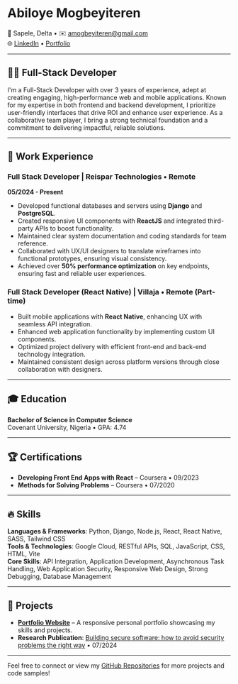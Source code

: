 # Abiloye Mogbeyiteren

📍 Sapele, Delta • ✉️ [amogbeyiteren@gmail.com](mailto:amogbeyiteren@gmail.com)  
🌐 [LinkedIn](https://www.linkedin.com/in/abiloye-mogbeyiteren-412909286) • [Portfolio](https://abiloyeblossom.vercel.app/)

---

## 👨‍💻 Full-Stack Developer

I'm a Full-Stack Developer with over 3 years of experience, adept at creating engaging, high-performance web and mobile applications. Known for my expertise in both frontend and backend development, I prioritize user-friendly interfaces that drive ROI and enhance user experience. As a collaborative team player, I bring a strong technical foundation and a commitment to delivering impactful, reliable solutions.

---

## 💼 Work Experience

### Full Stack Developer | Reispar Technologies • Remote  
**05/2024 - Present**  
- Developed functional databases and servers using **Django** and **PostgreSQL**.
- Created responsive UI components with **ReactJS** and integrated third-party APIs to boost functionality.
- Maintained clear system documentation and coding standards for team reference.
- Collaborated with UX/UI designers to translate wireframes into functional prototypes, ensuring visual consistency.
- Achieved over **50% performance optimization** on key endpoints, ensuring fast and reliable user experiences.

### Full Stack Developer (React Native) | Villaja • Remote (Part-time)  
- Built mobile applications with **React Native**, enhancing UX with seamless API integration.
- Enhanced web application functionality by implementing custom UI components.
- Optimized project delivery with efficient front-end and back-end technology integration.
- Maintained consistent design across platform versions through close collaboration with designers.

---

## 🎓 Education

**Bachelor of Science in Computer Science**  
Covenant University, Nigeria • GPA: 4.74

---

## 🏆 Certifications

- **Developing Front End Apps with React** – Coursera • 09/2023  
- **Methods for Solving Problems** – Coursera • 07/2020  

---

## 🔥 Skills

**Languages & Frameworks**: Python, Django, Node.js, React, React Native, SASS, Tailwind CSS  
**Tools & Technologies**: Google Cloud, RESTful APIs, SQL, JavaScript, CSS, HTML, Vite  
**Core Skills**: API Integration, Application Development, Asynchronous Task Handling, Web Application Security, Responsive Web Design, Strong Debugging, Database Management  

---

## 🌟 Projects

- **[Portfolio Website](https://abiloyeblossom.vercel.app/)** – A responsive personal portfolio showcasing my skills and projects.
- **Research Publication**: [Building secure software: how to avoid security problems the right way](https://www.researchgate.net/publication/Building_secure_software_how_to_avoid_security_problems_the_right_way) • 07/2024  

---

Feel free to connect or view my [GitHub Repositories](https://github.com/amogbeyiteren) for more projects and code samples!
